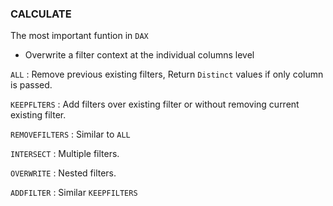### CALCULATE

The most important funtion in `DAX`

- Overwrite a filter context at the individual columns level

`ALL` : Remove  previous existing filters, Return `Distinct` values if only column is passed.

`KEEPFLTERS` : Add filters over existing filter or without removing current existing filter.

`REMOVEFILTERS` : Similar to `ALL`

`INTERSECT` : Multiple filters.

`OVERWRITE` : Nested filters. 

`ADDFILTER` : Similar `KEEPFILTERS`
